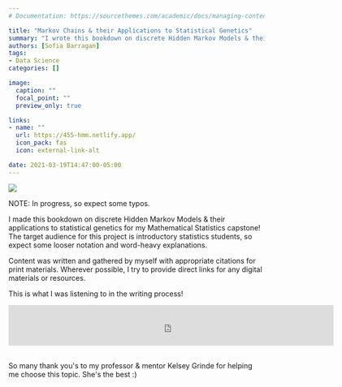 ```yaml
---
# Documentation: https://sourcethemes.com/academic/docs/managing-content/

title: "Markov Chains & their Applications to Statistical Genetics"
summary: "I wrote this bookdown on discrete Hidden Markov Models & their applications to local ancestry inference!"
authors: [Sofia Barragan]
tags: 
- Data Science
categories: []

image:
  caption: ""
  focal_point: ""
  preview_only: true

links:
- name: ""
  url: https://455-hmm.netlify.app/
  icon_pack: fas
  icon: external-link-alt

date: 2021-03-19T14:47:00-05:00
---
```


![](/media/hmm.png)

NOTE: In progress, so expect some typos.

I made this bookdown on discrete Hidden Markov Models & their applications to statistical genetics for my Mathematical Statistics capstone! The target audience for this project is introductory statistics students, so expect some looser notation and word-heavy explanations.  

Content was written and gathered by myself with appropriate citations for print materials. Wherever possible, I try to provide direct links for any digital materials or resources.  

This is what I was listening to in the writing process!

<center>
<iframe src="https://open.spotify.com/embed/playlist/2E3MHGg0hFS424PI5hEUyM" width="640" height="80" frameborder="0" allowtransparency="true" allow="encrypted-media"></iframe>
</center>

<br> 

So many thank you's to my professor & mentor Kelsey Grinde for helping me choose this topic. She's the best :)